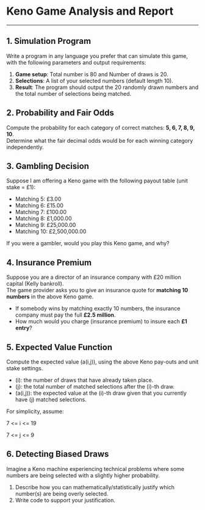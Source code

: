 # Keno Game Analysis and Report

---

## 1. Simulation Program

Write a program in any language you prefer that can simulate this game, with the following parameters and output requirements:

1. **Game setup**: Total number is 80 and Number of draws is 20.  
2. **Selections**: A list of your selected numbers (default length 10).  
3. **Result**: The program should output the 20 randomly drawn numbers and the total number of selections being matched.


## 2. Probability and Fair Odds

Compute the probability for each category of correct matches: **5, 6, 7, 8, 9, 10**.  
Determine what the fair decimal odds would be for each winning category independently.  


## 3. Gambling Decision

Suppose I am offering a Keno game with the following payout table (unit stake = £1):

- Matching 5: £3.00  
- Matching 6: £15.00  
- Matching 7: £100.00  
- Matching 8: £1,000.00  
- Matching 9: £25,000.00  
- Matching 10: £2,500,000.00  

If you were a gambler, would you play this Keno game, and why?  


## 4. Insurance Premium

Suppose you are a director of an insurance company with £20 million capital (Kelly bankroll).  
The game provider asks you to give an insurance quote for **matching 10 numbers** in the above Keno game.  

- If somebody wins by matching exactly 10 numbers, the insurance company must pay the full **£2.5 million**.  
- How much would you charge (insurance premium) to insure each **£1 entry**?

## 5. Expected Value Function

Compute the expected value \(a(i,j)\), using the above Keno pay-outs and unit stake settings.  

- \(i\): the number of draws that have already taken place.  
- \(j\): the total number of matched selections after the \(i\)-th draw.  
- \(a(i,j)\): the expected value at the \(i\)-th draw given that you currently have \(j\) matched selections.  

For simplicity, assume:  

7 <= i <= 19

7 <= j <= 9

## 6. Detecting Biased Draws

Imagine a Keno machine experiencing technical problems where some numbers are being selected with a slightly higher probability.

1. Describe how you can mathematically/statistically justify which number(s) are being overly selected.  
2. Write code to support your justification.  
